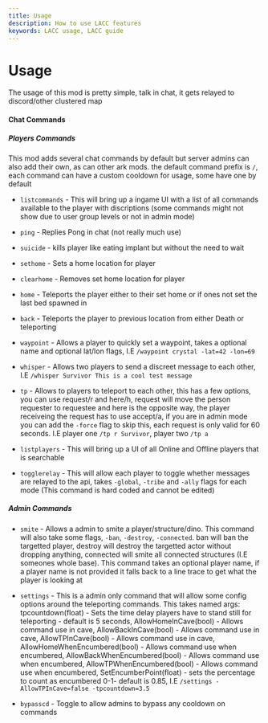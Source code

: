```yaml
---
title: Usage
description: How to use LACC features
keywords: LACC usage, LACC guide
---
```


# Usage

The usage of this mod is pretty simple, talk in chat, it gets relayed to discord/other clustered map

#### Chat Commands

##### Players Commands


This mod adds several chat commands by default but server admins can also add their own, as can other ark mods. the default command prefix is `/`, each command can have a custom cooldown for usage, some have one by default

- `listcommands` - This will bring up a ingame UI with a list of all commands available to the player with discriptions (some commands might not show due to user group levels or not in admin mode)

- `ping` - Replies Pong in chat (not really much use)

- `suicide` - kills player like eating implant but without the need to wait

- `sethome` - Sets a home location for player

- `clearhome` - Removes set home location for player

- `home` - Teleports the player either to their set home or if ones not set the last bed spawned in

- `back` - Teleports the player to previous location from either Death or teleporting

- `waypoint` - Allows a player to quickly set a waypoint, takes a optional name and optional lat/lon flags, I.E `/waypoint crystal -lat=42 -lon=69`

- `whisper` - Allows two players to send a discreet message to each other, I.E `/whisper Survivor This is a cool test message`

- `tp` - Allows to players to teleport to each other, this has a few options, you can use request/r and here/h, request will move the person requester to requestee and here is the opposite way, the player receiveing the request has to use accept/a, if you are in admin mode you can add the `-force` flag to skip this, each request is only valid for 60 seconds. I.E player one `/tp r Survivor`, player two `/tp a`

- `listplayers` - This will bring up a UI of all Online and Offline players that is searchable

- `togglerelay` - This will allow each player to toggle whether messages are relayed to the api, takes `-global`, `-tribe` and `-ally` flags for each mode (This command is hard coded and cannot be edited)

##### Admin Commands

- `smite` - Allows a admin to smite a player/structure/dino. This command will also take some flags, `-ban`, `-destroy`, `-connected`. ban will ban the targetted player, destroy will destroy the targetted actor without dropping anything, connected will smite all connected structures (I.E someones whole base). This command takes an optional player name, if a player name is not provided it falls back to a line trace to get what the player is looking at

- `settings` - This is a admin only command that will allow some config options around the teleporting commands. This takes named args: tpcountdown(float) - Sets the time delay players have to stand still for teleporting - default is 5 seconds, AllowHomeInCave(bool) - Allows command use in cave, AllowBackInCave(bool) - Allows command use in cave, AllowTPInCave(bool) - Allows command use in cave, AllowHomeWhenEncumbered(bool) - Allows command use when encumbered, AllowBackWhenEncumbered(bool) - Allows command use when encumbered, AllowTPWhenEncumbered(bool) - Allows command use when encumbered, SetEncumberPoint(float) - sets the percentage to count as encumbered 0-1- default is 0.85, I.E `/settings -AllowTPInCave=false -tpcountdown=3.5`

- `bypasscd` - Toggle to allow admins to bypass any cooldown on commands